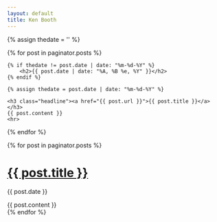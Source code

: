 ```yaml
---
layout: default
title: Ken Booth
---
```


{% assign thedate = '' %}

{% for post in paginator.posts %}

    {% if thedate != post.date | date: "%m-%d-%Y" %}
        <h2>{{ post.date | date: "%A, %B %e, %Y" }}</h2>
    {% endif %}

    {% assign thedate = post.date | date: "%m-%d-%Y" %}

    <h3 class="headline"><a href="{{ post.url }}">{{ post.title }}</a></h3>
    {{ post.content }}
    <hr>

{% endfor %}


{% for post in paginator.posts %}
  <h1><a href="{{ post.url }}">{{ post.title }}</a></h1>
  <p class="author">
    <span class="date">{{ post.date }}</span>
  </p>
  <div class="content">
    {{ post.content }}
  </div>
{% endfor %}